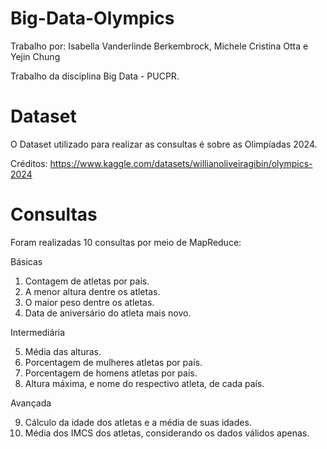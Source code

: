 # Big-Data-Olympics

Trabalho por: Isabella Vanderlinde Berkembrock, Michele Cristina Otta e Yejin Chung


Trabalho da disciplina Big Data - PUCPR.

# Dataset
O Dataset utilizado para realizar as consultas é sobre as Olimpíadas 2024. 


Créditos: https://www.kaggle.com/datasets/willianoliveiragibin/olympics-2024

# Consultas
Foram realizadas 10 consultas por meio de MapReduce:

Básicas
1) Contagem de atletas por país.
2) A menor altura dentre os atletas.
3) O maior peso dentre os atletas.
4) Data de aniversário do atleta mais novo.


Intermediária


5) Média das alturas.
6) Porcentagem de mulheres atletas por país.
7) Porcentagem de homens atletas por país.
8) Altura máxima, e nome do respectivo atleta, de cada país.


Avançada


9) Cálculo da idade dos atletas e a média de suas idades.
10) Média dos IMCS dos atletas, considerando os dados válidos apenas.
